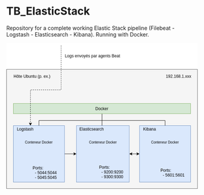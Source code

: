 # TB_ElasticStack
Repository for a complete working Elastic Stack pipeline (Filebeat - Logstash - Elasticsearch - Kibana). Running with Docker.

![Docker topology](/img/topology.png)
